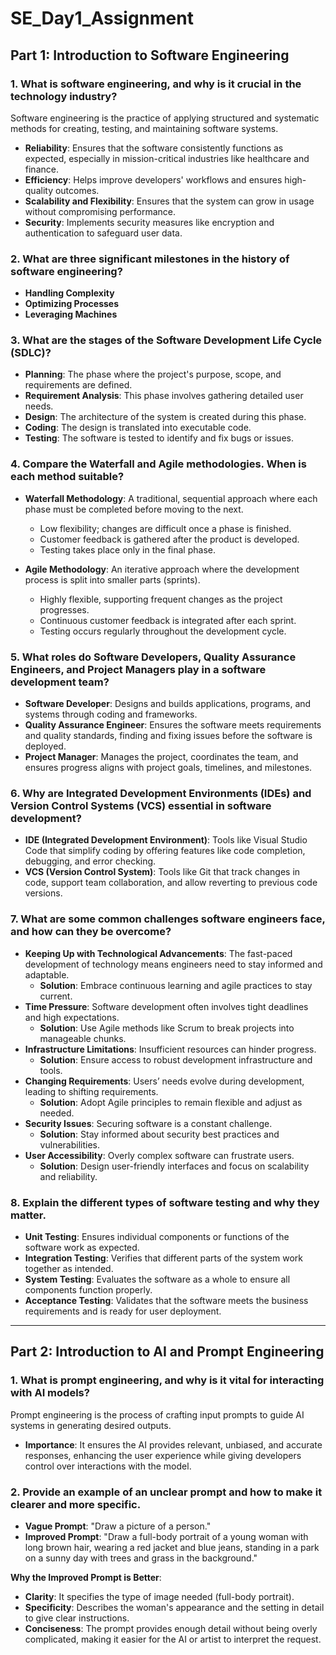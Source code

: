 # SE_Day1_Assignment

## Part 1: Introduction to Software Engineering

### 1. What is software engineering, and why is it crucial in the technology industry?
Software engineering is the practice of applying structured and systematic methods for creating, testing, and maintaining software systems.  
- **Reliability**: Ensures that the software consistently functions as expected, especially in mission-critical industries like healthcare and finance.  
- **Efficiency**: Helps improve developers' workflows and ensures high-quality outcomes.  
- **Scalability and Flexibility**: Ensures that the system can grow in usage without compromising performance.  
- **Security**: Implements security measures like encryption and authentication to safeguard user data.

### 2. What are three significant milestones in the history of software engineering?
- **Handling Complexity**
- **Optimizing Processes**
- **Leveraging Machines**

### 3. What are the stages of the Software Development Life Cycle (SDLC)?
- **Planning**: The phase where the project's purpose, scope, and requirements are defined.  
- **Requirement Analysis**: This phase involves gathering detailed user needs.  
- **Design**: The architecture of the system is created during this phase.  
- **Coding**: The design is translated into executable code.  
- **Testing**: The software is tested to identify and fix bugs or issues.

### 4. Compare the Waterfall and Agile methodologies. When is each method suitable?
- **Waterfall Methodology**: A traditional, sequential approach where each phase must be completed before moving to the next.  
  - Low flexibility; changes are difficult once a phase is finished.  
  - Customer feedback is gathered after the product is developed.  
  - Testing takes place only in the final phase.

- **Agile Methodology**: An iterative approach where the development process is split into smaller parts (sprints).  
  - Highly flexible, supporting frequent changes as the project progresses.  
  - Continuous customer feedback is integrated after each sprint.  
  - Testing occurs regularly throughout the development cycle.

### 5. What roles do Software Developers, Quality Assurance Engineers, and Project Managers play in a software development team?
- **Software Developer**: Designs and builds applications, programs, and systems through coding and frameworks.  
- **Quality Assurance Engineer**: Ensures the software meets requirements and quality standards, finding and fixing issues before the software is deployed.  
- **Project Manager**: Manages the project, coordinates the team, and ensures progress aligns with project goals, timelines, and milestones.

### 6. Why are Integrated Development Environments (IDEs) and Version Control Systems (VCS) essential in software development?
- **IDE (Integrated Development Environment)**: Tools like Visual Studio Code that simplify coding by offering features like code completion, debugging, and error checking.  
- **VCS (Version Control System)**: Tools like Git that track changes in code, support team collaboration, and allow reverting to previous code versions.

### 7. What are some common challenges software engineers face, and how can they be overcome?
- **Keeping Up with Technological Advancements**: The fast-paced development of technology means engineers need to stay informed and adaptable.  
  - **Solution**: Embrace continuous learning and agile practices to stay current.  
- **Time Pressure**: Software development often involves tight deadlines and high expectations.  
  - **Solution**: Use Agile methods like Scrum to break projects into manageable chunks.  
- **Infrastructure Limitations**: Insufficient resources can hinder progress.  
  - **Solution**: Ensure access to robust development infrastructure and tools.  
- **Changing Requirements**: Users’ needs evolve during development, leading to shifting requirements.  
  - **Solution**: Adopt Agile principles to remain flexible and adjust as needed.  
- **Security Issues**: Securing software is a constant challenge.  
  - **Solution**: Stay informed about security best practices and vulnerabilities.  
- **User Accessibility**: Overly complex software can frustrate users.  
  - **Solution**: Design user-friendly interfaces and focus on scalability and reliability.

### 8. Explain the different types of software testing and why they matter.
- **Unit Testing**: Ensures individual components or functions of the software work as expected.  
- **Integration Testing**: Verifies that different parts of the system work together as intended.  
- **System Testing**: Evaluates the software as a whole to ensure all components function properly.  
- **Acceptance Testing**: Validates that the software meets the business requirements and is ready for user deployment.

---

## Part 2: Introduction to AI and Prompt Engineering

### 1. What is prompt engineering, and why is it vital for interacting with AI models?
Prompt engineering is the process of crafting input prompts to guide AI systems in generating desired outputs.  
- **Importance**: It ensures the AI provides relevant, unbiased, and accurate responses, enhancing the user experience while giving developers control over interactions with the model.

### 2. Provide an example of an unclear prompt and how to make it clearer and more specific.
- **Vague Prompt**: "Draw a picture of a person."  
- **Improved Prompt**: "Draw a full-body portrait of a young woman with long brown hair, wearing a red jacket and blue jeans, standing in a park on a sunny day with trees and grass in the background."  

**Why the Improved Prompt is Better**:  
- **Clarity**: It specifies the type of image needed (full-body portrait).  
- **Specificity**: Describes the woman's appearance and the setting in detail to give clear instructions.  
- **Conciseness**: The prompt provides enough detail without being overly complicated, making it easier for the AI or artist to interpret the request.

